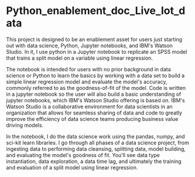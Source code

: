 # Python_enablement_doc_Live_Iot_data
This project is designed to be an enablement asset for users just starting out with data science, Python, Jupyter notebooks, and IBM's Watson Studio.  In it, I use python in a Jupyter notebook to replicate an SPSS model that trains a split model on a variable using linear regression.  

The notebook is intended for users with no prior background in data science or Python to learn the basics by working with a data set to build a simple linear regression model and evaluate the model's accuracy, commonly referred to as the goodness-of-fit of the model.  Code is written in a jupyter notebook so the user will also build a basic understanding of jupyter notebooks, which IBM's Watson Studio offering is based on.  IBM's Watson Studio is a collaborative environment for data scientists in an organization that allows for seamless sharing of data and code to greatly improve the efficiency of data science teams producing business value driving models.

In the notebook, I do the data science work using the pandas, numpy, and sci-kit learn libraries.  I go through all phases of a data science project, from ingesting data to performing data cleansing, splitting data, model building, and evaluating the model's goodness of fit.  You'll see data type instantiation, data exploration, a data time lag, and ultimately the training and evaluation of a split model using linear regression.

